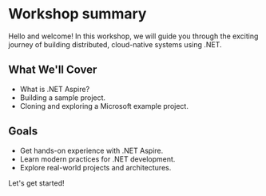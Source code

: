 ﻿# Workshop summary

Hello and welcome! In this workshop, we will guide you through the exciting journey of building distributed,
cloud-native systems using .NET.

## What We'll Cover
- What is .NET Aspire?
- Building a sample project.
- Cloning and exploring a Microsoft example project.

## Goals
- Get hands-on experience with .NET Aspire.
- Learn modern practices for .NET development.
- Explore real-world projects and architectures.


Let's get started!
